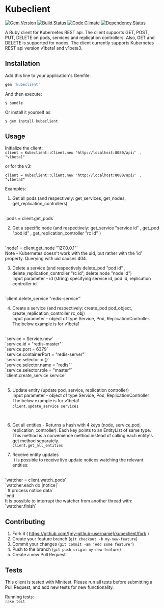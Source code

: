 # Kubeclient

[![Gem Version](https://badge.fury.io/rb/kubeclient.svg)](http://badge.fury.io/rb/kubeclient)
[![Build Status](https://travis-ci.org/abonas/kubeclient.svg)](https://travis-ci.org/abonas/kubeclient)
[![Code Climate](http://img.shields.io/codeclimate/github/abonas/kubeclient.svg)](https://codeclimate.com/github/abonas/kubeclient)
[![Dependency Status](https://gemnasium.com/abonas/kubeclient.svg)](https://gemnasium.com/abonas/kubeclient)

A Ruby client for Kubernetes REST api.
The client supports GET, POST, PUT, DELETE on pods, services and replication controllers.
Also, GET and DELETE is supported for nodes.
The client currently supports Kubernetes REST api version v1beta1 and v1beta3.

## Installation

Add this line to your application's Gemfile:

```ruby
gem 'kubeclient'
```

And then execute:

    $ bundle

Or install it yourself as:

    $ gem install kubeclient

## Usage

Initialize the client: <br>
`client = Kubeclient::Client.new 'http://localhost:8080/api/' , "v1beta1"`

or for the v3:

`client = Kubeclient::Client.new 'http://localhost:8080/api/' , "v1beta3"`

Examples:

1. Get all pods (and respectively: get_services, get_nodes, get_replication_controllers)
<br>
`pods = client.get_pods`
<br>

2. Get a specific node (and respectively: get_service "service id" , get_pod "pod id" , get_replication_controller "rc id" )
<br>
`node1 = client.get_node "127.0.0.1"`
<br>
Note - Kubernetes doesn't work with the uid, but rather with the 'id' property.
Querying with uid causes 404.

3. Delete a service (and respectively delete_pod "pod id" , delete_replication_controller "rc id", delete node "node id") <br>
Input parameter - id (string) specifying service id, pod id, replication controller id.
<br>
`client.delete_service "redis-service"`
<br>

4. Create a service (and respectively: create_pod pod_object, create_replication_controller rc_obj) <br>
Input parameter - object of type Service, Pod, ReplicationController. <br>
The below example is for v1beta1
<br>
`service = Service.new` <br>
`service.id = "redis-master"`<br>
`service.port = 6379`<br>
`service.containerPort  = "redis-server"`<br>
`service.selector = {}`<br>
`service.selector.name = "redis"`<br>
`service.selector.role = "master"`<br>
`client.create_service service`<br>
<br>

5. Update entity (update pod, service, replication controller) <br>
Input parameter - object of type Service, Pod, ReplicationController <br>
The below example is for v1beta1 <br>
`client.update_service service1`
<br>

6. Get all entities - Returns a hash with 4 keys (node, service,pod, replication_controller). Each key points to an EntityList of same type. This method
 is a convenience method instead of calling each entity's get method separately. <br>
`client.get_all_entities`

7. Receive entity updates <br>
It is possible to receive live update notices watching the relevant entities:
<br>
`watcher = client.watch_pods` <br>
`watcher.each do |notice|` <br>
`  # process notice data` <br>
`end` <br>
It is possible to interrupt the watcher from another thread with:
<br>
`watcher.finish` <br>

## Contributing

1. Fork it ( https://github.com/[my-github-username]/kubeclient/fork )
2. Create your feature branch (`git checkout -b my-new-feature`)
3. Commit your changes (`git commit -am 'Add some feature'`)
4. Push to the branch (`git push origin my-new-feature`)
5. Create a new Pull Request

## Tests

This client is tested with Minitest.
Please run all tests before submitting a Pull Request, and add new tests for new functionality.

Running tests: <br>
`rake test`
